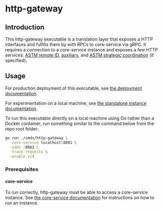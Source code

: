 # http-gateway

## Introduction

This http-gateway executable is a translation layer that exposes a HTTP interfaces and fulfills them by with RPCs to core-service via gRPC.  It requires a connection to a core-service instance and exposes a few HTTP services: [ASTM remote ID](../../interfaces/uastech/standards/remoteid), [auxiliary](../../pkg/api/v1/auxpb/aux_service.proto), and [ASTM strategic coordination](../../interfaces/astm-utm/Protocol) (if specified).

## Usage

For production deployment of this executable, see [the deployment documentation](../../build/README.md).

For experimentation on a local machine, see [the standalone instance documentation](../../build/dev/standalone_instance.md).

To run this executable directly on a local machine using Go rather than a Docker container, run something similar to the command below from the repo root folder:

```bash
go run ./cmds/http-gateway \
  -core-service localhost:8081 \
  -addr :8082 \
  -trace-requests \
  -enable_scd
```

### Prerequisites

#### core-service

To run correctly, http-gateway must be able to access a core-service instance.  See [the core-service documentation](../core-service/README.md) for instructions on how to run an instance.
